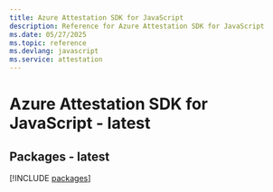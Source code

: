 ```yaml
---
title: Azure Attestation SDK for JavaScript
description: Reference for Azure Attestation SDK for JavaScript
ms.date: 05/27/2025
ms.topic: reference
ms.devlang: javascript
ms.service: attestation
---
```

# Azure Attestation SDK for JavaScript - latest
## Packages - latest
[!INCLUDE [packages](attestation-index.md)]